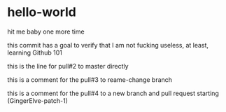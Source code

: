 # hello-world
hit me baby one more time

this commit has a goal to verify that I am not fucking useless, at least, learning Github 101

this is the line for pull#2 to master directly

this is a comment for the pull#3 to reame-change branch

this is a comment for the pull#4 to a new branch and pull request starting (GingerElve-patch-1)
